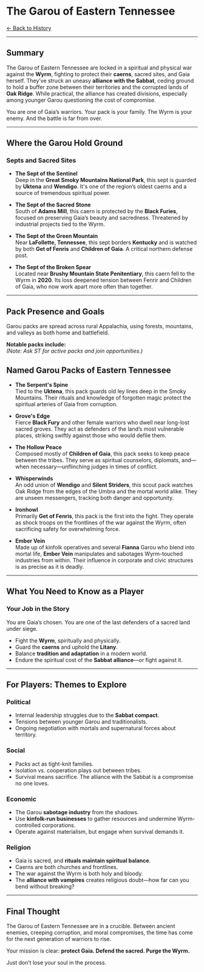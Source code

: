 # The Garou of Eastern Tennessee

[← Back to History](../README.md)  

-----
## Summary

The Garou of Eastern Tennessee are locked in a spiritual and physical war against the **Wyrm**, fighting to protect their **caerns**, sacred sites, and Gaia herself. They’ve struck an uneasy **alliance with the Sabbat**, ceding ground to hold a buffer zone between their territories and the corrupted lands of **Oak Ridge**. While practical, the alliance has created divisions, especially among younger Garou questioning the cost of compromise.

You are one of Gaia’s warriors. Your pack is your family. The Wyrm is your enemy. And the battle is far from over.

---

## Where the Garou Hold Ground

### Septs and Sacred Sites

- **The Sept of the Sentinel**  
  Deep in the **Great Smoky Mountains National Park**, this sept is guarded by **Uktena** and **Wendigo**. It's one of the region’s oldest caerns and a source of tremendous spiritual power.

- **The Sept of the Sacred Stone**  
  South of **Adams Mill**, this caern is protected by the **Black Furies**, focused on preserving Gaia’s beauty and sacredness. Threatened by industrial projects tied to the Wyrm.

- **The Sept of the Green Mountain**  
  Near **LaFollette, Tennessee**, this sept borders **Kentucky** and is watched by both **Get of Fenris** and **Children of Gaia**. A critical northern defense post.

- **The Sept of the Broken Spear**  
  Located near **Brushy Mountain State Penitentiary**, this caern fell to the Wyrm in **2020**. Its loss deepened tension between Fenrir and Children of Gaia, who now work apart more often than together.

---

## Pack Presence and Goals

Garou packs are spread across rural Appalachia, using forests, mountains, and valleys as both home and battlefield.

**Notable packs include:**  
*(Note: Ask ST for active packs and join opportunities.)*

## Named Garou Packs of Eastern Tennessee

- **The Serpent's Spine**  
  Tied to the **Uktena**, this pack guards old ley lines deep in the Smoky Mountains. Their rituals and knowledge of forgotten magic protect the spiritual arteries of Gaia from corruption.

- **Grove's Edge**  
  Fierce **Black Fury** and other female warriors who dwell near long-lost sacred groves. They act as defenders of the land’s most vulnerable places, striking swiftly against those who would defile them.

- **The Hollow Peace**  
  Composed mostly of **Children of Gaia**, this pack seeks to keep peace between the tribes. They serve as spiritual counselors, diplomats, and—when necessary—unflinching judges in times of conflict.

- **Whisperwinds**  
  An odd union of **Wendigo** and **Silent Striders**, this scout pack watches Oak Ridge from the edges of the Umbra and the mortal world alike. They are unseen messengers, tracking both danger and opportunity.

- **Ironhowl**  
  Primarily **Get of Fenris**, this pack is the first into the fight. They operate as shock troops on the frontlines of the war against the Wyrm, often sacrificing safety for overwhelming force.

- **Ember Vein**  
  Made up of kinfolk operatives and several **Fianna** Garou who blend into mortal life, **Ember Vein** manipulates and sabotages Wyrm-touched industries from within. Their influence in corporate and civic structures is as precise as it is deadly.

---

## What You Need to Know as a Player

### Your Job in the Story

You are Gaia’s chosen. You are one of the last defenders of a sacred land under siege.

- Fight the **Wyrm**, spiritually and physically.
- Guard the **caerns** and uphold the **Litany**.
- Balance **tradition and adaptation** in a modern world.
- Endure the spiritual cost of the **Sabbat alliance**—or fight against it.

---

## For Players: Themes to Explore

### Political

- Internal leadership struggles due to the **Sabbat compact**.
- Tensions between younger Garou and traditionalists.
- Ongoing negotiation with mortals and supernatural forces about territory.

### Social

- Packs act as tight-knit families.
- Isolation vs. cooperation plays out between tribes.
- Survival means sacrifice. The alliance with the Sabbat is a compromise no one loves.

### Economic

- The Garou **sabotage industry** from the shadows.
- Use **kinfolk-run businesses** to gather resources and undermine Wyrm-controlled corporations.
- Operate against materialism, but engage when survival demands it.

### Religion

- Gaia is sacred, and **rituals maintain spiritual balance**.
- Caerns are both churches and frontlines.
- The war against the Wyrm is both holy and bloody.
- The **alliance with vampires** creates religious doubt—how far can you bend without breaking?

---

## Final Thought

The Garou of Eastern Tennessee are in a crucible. Between ancient enemies, creeping corruption, and moral compromises, the time has come for the next generation of warriors to rise.

Your mission is clear: **protect Gaia. Defend the sacred. Purge the Wyrm.**

Just don’t lose your soul in the process.
